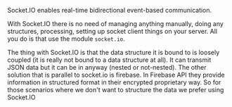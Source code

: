 Socket.IO enables real-time bidirectional event-based communication.

With Socket.IO there is no need of managing anything manually, doing any structures, processing, setting up socket client things on your server. All you do is that use the module `socket.io`.

The thing with Socket.IO is that the data structure it is bound to is loosely coupled (it is really not bound to a data structure at all). It can transmit JSON data but it can be in anyway (nested or not-nested). The other solution that is parallel to socket.io is firebase. In Firebase API they provide information in structured format in their encrypted proprietary way. So for those scenarios where we don't want to structure the data we prefer using Socket.IO


